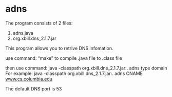 # adns
The program consists of 2 files:
1. adns.java
2. org.xbill.dns_2.1.7.jar

This program allows you to retrive DNS infomation.

use command: “make”
to compile .java file to .class file

then use command: java -classpath org.xbill.dns_2.1.7.jar:. adns type domain
For example: java -classpath org.xbill.dns_2.1.7.jar:. adns CNAME www.cs.columbia.edu

The default DNS port is 53
